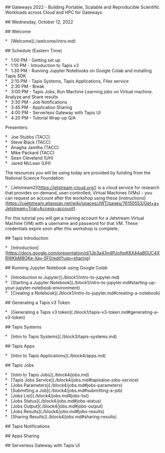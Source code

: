 \## Gateways 2022 - Building Portable, Scalable and Reproducible Scientific Workloads across Cloud and HPC for Gateways

\## Wednesday, October 12, 2022

\## Welcome

\*   \[Welcome\](./welcome/intro.md)

\## Schedule (Eastern Time)

\*   1:00 PM - Getting set up  
\*   1:10 PM - Introduction to Tapis v3  
\*   1:30 PM - Running Jupyter Notebooks on Google Colab and installing Tapis SDK  
\*   2:10 PM - Tapis Systems, Tapis Applications, Files service  
\*   2:30 PM - Break  
\*   3:00 PM - Tapis Jobs, Run Machine Learning jobs on Virtual machine. Analyze and Share results  
\*   3:30 PM - Job Notifications  
\*   3:45 PM - Application Sharing  
\*   4:00 PM - Serverless Gateway with Tapis UI  
\*   4:20 PM - Tutorial Wrap-up Q/A

Presenters:

\*   Joe Stubbs (TACC)  
\*   Steve Black (TACC)  
\*   Anagha Jamthe (TACC)  
\*   Mike Packard (TACC)  
\*   Sean Cleveland (UH)  
\*   Jared McLean (UH)

The resources you will be using today are provided by funding from the National Science Foundation:

\*   \[Jetstream2\](https://jetstream-cloud.org/) is a cloud service for research that provides on-demand, user-controlled, Virtual Machines (VMs) - you can request an account after the workshop using these \[instructions\](https://iujetstream.atlassian.net/wiki/spaces/JWT/pages/76150553/Get+a+Jetstream+Trial+Access+account).

For this tutorial you will get a training account for a Jetstream Virtual Machine (VM) with a username and password for that VM. These credentials expire soon after this workshop is complete.

\## Tapis Introduction

\*   \[Introduction\](https://docs.google.com/presentation/d/1Jb3a43n4PJoihpK6X44aB0UC4XRWKbM8OKe-Xay-5F0/edit?usp=sharing)

\## Running Jupyter Notebook using Google Colab

\*   \[Introduction to Jupyter\](./block1/intro-to-jupyter.md)  
\*   \[Starting a Jupyter Notebook\](./block1/intro-to-jupyter.md#starting-up-your-jupyter-notebook-environment)  
\*   \[Creating a Notebook\](./block1/intro-to-jupyter.md#creating-a-notebook)

\## Generating a Tapis v3 Token

\*   \[Generating a Tapis v3 token\](./block1/tapis-v3-token.md#generating-a-v3-token)

\## Tapis Systems

\*   \[Intro to Tapis Systems\](./block3/tapis-systems.md)

\## Tapis Apps

\*   \[Intro to Tapis Applications\](./block4/apps.md)

\## Tapis Jobs

\*   \[Intro to Tapis Jobs\](./block4/jobs.md)  
\*   \[Tapis Jobs Service\](./block4/jobs.md#tapisaloe-jobs-service)  
\*   \[Jobs Parameters\](./block4/jobs.md#jobs-parameters)  
\*   \[Submitting a Job\](./block4/jobs.md#submitting-a-job)  
\*   \[Jobs List\](./block4/jobs.md#jobs-list)  
\*   \[Jobs Status\](./block4/jobs.md#jobs-status)  
\*   \[Jobs Output\](./block4/jobs.md#jobs-output)  
\*   \[Jobs Results\](./block4/jobs.md#jobs-results)  
\*   \[Sharing Results\](./block4/jobs.md#sharing-results)

\## Tapis Notifications

\## Apps Sharing

\## Serverless Gateway with Tapis UI
